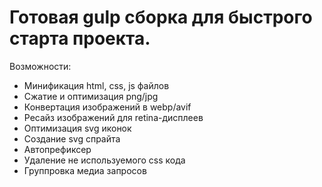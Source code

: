 # Готовая gulp сборка для быстрого старта проекта.
Возможности:
- Минификация html, css, js файлов
- Сжатие и оптимизация png/jpg
- Конвертация изображений в webp/avif
- Ресайз изображений для retina-дисплеев
- Оптимизация svg иконок
- Создание svg спрайта
- Автопрефиксер
- Удаление не используемого css кода
- Группровка медиа запросов
